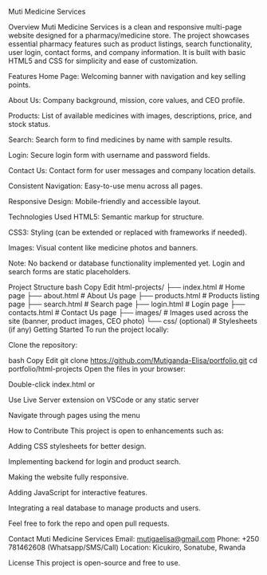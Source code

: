 Muti Medicine Services

Overview
Muti Medicine Services is a clean and responsive multi-page website designed for a pharmacy/medicine store. The project showcases essential pharmacy features such as product listings, search functionality, user login, contact forms, and company information. It is built with basic HTML5 and CSS for simplicity and ease of customization.

Features
Home Page: Welcoming banner with navigation and key selling points.

About Us: Company background, mission, core values, and CEO profile.

Products: List of available medicines with images, descriptions, price, and stock status.

Search: Search form to find medicines by name with sample results.

Login: Secure login form with username and password fields.

Contact Us: Contact form for user messages and company location details.

Consistent Navigation: Easy-to-use menu across all pages.

Responsive Design: Mobile-friendly and accessible layout.

Technologies Used
HTML5: Semantic markup for structure.

CSS3: Styling (can be extended or replaced with frameworks if needed).

Images: Visual content like medicine photos and banners.

Note: No backend or database functionality implemented yet. Login and search forms are static placeholders.

Project Structure
bash
Copy
Edit
html-projects/
├── index.html           # Home page
├── about.html           # About Us page
├── products.html        # Products listing page
├── search.html          # Search page
├── login.html           # Login page
├── contacts.html        # Contact Us page
├── images/              # Images used across the site (banner, product images, CEO photo)
└── css/ (optional)      # Stylesheets (if any)
Getting Started
To run the project locally:

Clone the repository:

bash
Copy
Edit
git clone https://github.com/Mutiganda-Elisa/portfolio.git
cd portfolio/html-projects
Open the files in your browser:

Double-click index.html or

Use Live Server extension on VSCode or any static server

Navigate through pages using the menu

How to Contribute
This project is open to enhancements such as:

Adding CSS stylesheets for better design.

Implementing backend for login and product search.

Making the website fully responsive.

Adding JavaScript for interactive features.

Integrating a real database to manage products and users.

Feel free to fork the repo and open pull requests.

Contact
Muti Medicine Services
Email: mutigaelisa@gmail.com
Phone: +250 781462608 (Whatsapp/SMS/Call)
Location: Kicukiro, Sonatube, Rwanda

License
This project is open-source and free to use.
